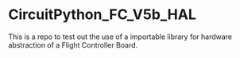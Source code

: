# CircuitPython_FC_V5b_HAL
This is a repo to test out the use of a importable library for hardware abstraction of a Flight Controller Board.
